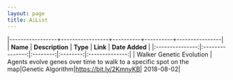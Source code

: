 ```yaml
---
layout: page
title: AiList
---
```


|-----------------+-----------------+----------+----------+----------------|
|     __Name__    | __Description__ | __Type__ | __Link__ | __Date Added__ |
|:---------------:|:---------------:|:--------:|:--------:|:--------------:|
| Walker Genetic Evolution | Agents evolve genes over time to walk to a specific spot on the map|Genetic Algorithm|https://bit.ly/2KmnyKB| 2018-08-02|
